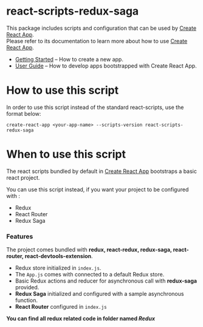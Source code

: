 # react-scripts-redux-saga

This package includes scripts and configuration that can be used by [Create React App](https://github.com/facebook/create-react-app).<br>
Please refer to its documentation to learn more about how to use [Create React App](https://github.com/facebook/create-react-app).<br>

- [Getting Started](https://facebook.github.io/create-react-app/docs/getting-started) – How to create a new app.
- [User Guide](https://facebook.github.io/create-react-app/) – How to develop apps bootstrapped with Create React App.

# How to use this script
In order to use this script instead of the standard react-scripts, use the format below:
```
create-react-app <your-app-name> --scripts-version react-scripts-redux-saga
``` 

# When to use this script
The react scripts bundled by default in [Create React App](https://github.com/facebook/create-react-app) bootstraps a basic react project.

You can use this script instead, if you want your project to be configured with :

- Redux
- React Router
- Redux Saga

### Features
The project comes bundled with **redux, react-redux, redux-saga, react-router, react-devtools-extension**.

- Redux store initialized in `index.js`.
- The `App.js` comes with connected to a default Redux store.
- Basic Redux actions and reducer for asynchronous call with **redux-saga** provided.
- **Redux Saga** initialized and configured  with a sample asynchronous function.
- **React Router** configured in `index.js`

**You can find all redux related code in folder named *Redux***
 

